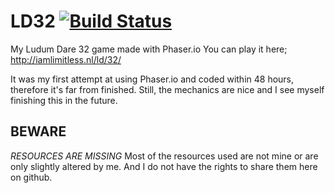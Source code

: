 # LD32 [![Build Status][travis-image]][travis-url]

My Ludum Dare 32 game made with Phaser.io
You can play it here; http://iamlimitless.nl/ld/32/

It was my first attempt at using Phaser.io and coded within 48 hours, therefore it's far from finished.
Still, the mechanics are nice and I see myself finishing this in the future. 

## BEWARE ##
_RESOURCES ARE MISSING_
Most of the resources used are not mine or are only slightly altered by me. And I do not have the rights to share them here on github.

[travis-url]: https://travis-ci.org/ShaPOC/ld32
[travis-image]: https://travis-ci.org/ShaPOC/ld32.svg?branch=master
